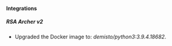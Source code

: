 #### Integrations
##### RSA Archer v2
- Upgraded the Docker image to: *demisto/python3:3.9.4.18682*.
